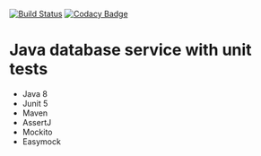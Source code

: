 [![Build Status](https://travis-ci.com/testowanieaplikacjijavaug/projekt2-malinowskikam.svg?token=zRmjzrZcqazckVXZMxKb&branch=master)](https://travis-ci.com/testowanieaplikacjijavaug/projekt2-malinowskikam)
[![Codacy Badge](https://api.codacy.com/project/badge/Grade/9a56910ab8d24fb99435f04ed0f0f783)](https://www.codacy.com?utm_source=github.com&amp;utm_medium=referral&amp;utm_content=testowanieaplikacjijavaug/projekt2-malinowskikam&amp;utm_campaign=Badge_Grade)
# Java database service with unit tests

* Java 8
* Junit 5
* Maven
* AssertJ
* Mockito
* Easymock
